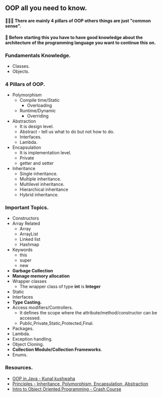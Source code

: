 ## OOP all you need to know.
#### 🎉🎉🎉 There are mainly 4 pillars of OOP others things are just "common sense".
#### 🧨 Before starting this you have to have good knowledge about the architecture of the programming language you want to continue this on.  

### Fundamentals Knowledge.
* Classes.
* Objects.

### 4 Pillars of OOP.
* Polymorphism
  * Compile time/Static
    * Overloading
  * Runtime/Dynamic
    * Overriding
* Abstraction
  * It is design level.
  * Abstract - tell us what to do but not how to do.
  * Interfaces.
  * Lambda.
* Encapsulation
  * It is implementation level.
  * Private
  * getter and setter
* Inheritance
  * Single inheritance.
  * Multiple inheritance.
  * Multilevel inheritance.
  * Hierarchical inheritance
  * Hybrid inheritance.

### Important Topics.
* Constructors
* Array Related
  * Array
  * ArrayList
  * Linked list
  * Hashmap
* Keywords
  * this
  * super
  * new
* **Garbage Collection**
* **Manage memory allocation**
* Wrapper classes
  * The wrapper class of type **int** is **Integer**
* Static
* Interfaces
* **Type Casting.**
* Access modifiers/Controllers.
  * It defines the scope where the attribute/method/constructor can be accessed.
  * Public,Private,Static,Protected,Final.
* Packages.
* Lambda.
* Exception handling.
* Object Cloning.
* **Collection Module/Collection Frameworks**.
* Enums.

### Resources.
* [OOP in Java - Kunal kushwaha](https://www.youtube.com/playlist?list=PL9gnSGHSqcno1G3XjUbwzXHL8_EttOuKk)
* [Principles - Inheritance, Polymorphism, Encapsulation, Abstraction](https://github.com/AlFahimBinFaruk/OOP_All_You_Need_To_Know/tree/main/assets/pdfs)
* [Intro to Object Oriented Programming - Crash Course](https://www.youtube.com/watch?v=SiBw7os-_zI)
